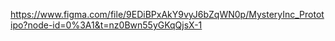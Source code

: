 https://www.figma.com/file/9EDiBPxAkY9vyJ6bZqWN0p/MysteryInc_Prototipo?node-id=0%3A1&t=nz0Bwn55yGKqQjsX-1
